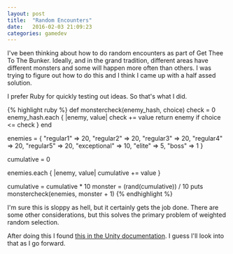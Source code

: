 ```yaml
---
layout: post
title:  "Random Encounters"
date:   2016-02-03 21:09:23
categories: gamedev  
---
```

I've been thinking about how to do random encounters as part of Get Thee To The Bunker. Ideally, and in the grand tradition, different areas have different monsters and some will happen more often than others. I was trying to figure out how to do this and I think I came up with a half assed solution.

I prefer Ruby for quickly testing out ideas. So that's what I did.

{% highlight ruby %}
def monstercheck(enemy_hash, choice)
	check = 0
	enemy_hash.each { |enemy, value|
		check += value
		return enemy if choice <= check
	}
end

enemies = { "regular1" => 20,
	"regular2" => 20,
	"regular3" => 20,
	"regular4" => 20,
	"regular5" => 20,
	"exceptional" => 10,
	"elite" => 5,
	"boss" => 1
	}

cumulative = 0

enemies.each { |enemy, value|
	cumulative += value
}

cumulative = cumulative * 10
monster = (rand(cumulative))  / 10
puts monstercheck(enemies, monster + 1)
{% endhighlight %}

I'm sure this is sloppy as hell, but it certainly gets the job done. There are some other considerations, but this solves the primary problem of weighted random selection.

After doing this I found [this in the Unity documentation](http://docs.unity3d.com/Manual/RandomNumbers.html). I guess I'll look into that as I go forward.
